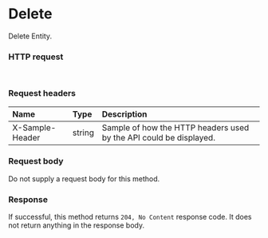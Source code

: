 # Delete

Delete Entity.
### HTTP request
```http


```
### Request headers
| Name       | Type | Description|
|:---------------|:--------|:----------|
| X-Sample-Header  | string  | Sample of how the HTTP headers used by the API could be displayed.|

### Request body
Do not supply a request body for this method.


### Response
If successful, this method returns `204, No Content` response code. It does not return anything in the response body.


<!-- uuid: fa6c4538-0f7b-48d8-96a5-7f5bfbce2a8d
2015-10-09 18:12:08 UTC -->